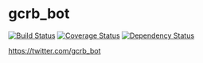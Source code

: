 # gcrb_bot

[![Build Status](https://travis-ci.org/sapphiredev/gcrb_bot.svg?branch=master)](https://travis-ci.org/sapphiredev/gcrb_bot)
[![Coverage Status](https://coveralls.io/repos/github/sapphiredev/gcrb_bot/badge.svg?branch=master)](https://coveralls.io/github/sapphiredev/gcrb_bot?branch=master)
[![Dependency Status](https://gemnasium.com/badges/github.com/sapphiredev/gcrb_bot.svg)](https://gemnasium.com/github.com/sapphiredev/gcrb_bot)

https://twitter.com/gcrb_bot

